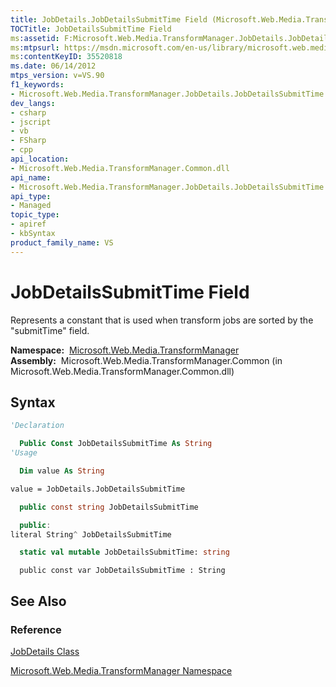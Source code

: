 ```yaml
---
title: JobDetails.JobDetailsSubmitTime Field (Microsoft.Web.Media.TransformManager)
TOCTitle: JobDetailsSubmitTime Field
ms:assetid: F:Microsoft.Web.Media.TransformManager.JobDetails.JobDetailsSubmitTime
ms:mtpsurl: https://msdn.microsoft.com/en-us/library/microsoft.web.media.transformmanager.jobdetails.jobdetailssubmittime(v=VS.90)
ms:contentKeyID: 35520818
ms.date: 06/14/2012
mtps_version: v=VS.90
f1_keywords:
- Microsoft.Web.Media.TransformManager.JobDetails.JobDetailsSubmitTime
dev_langs:
- csharp
- jscript
- vb
- FSharp
- cpp
api_location:
- Microsoft.Web.Media.TransformManager.Common.dll
api_name:
- Microsoft.Web.Media.TransformManager.JobDetails.JobDetailsSubmitTime
api_type:
- Managed
topic_type:
- apiref
- kbSyntax
product_family_name: VS
---
```


# JobDetailsSubmitTime Field

Represents a constant that is used when transform jobs are sorted by the "submitTime" field.

**Namespace:**  [Microsoft.Web.Media.TransformManager](microsoft-web-media-transformmanager-namespace.md)  
**Assembly:**  Microsoft.Web.Media.TransformManager.Common (in Microsoft.Web.Media.TransformManager.Common.dll)

## Syntax

```vb
'Declaration

  Public Const JobDetailsSubmitTime As String
'Usage

  Dim value As String

value = JobDetails.JobDetailsSubmitTime
```

```csharp
  public const string JobDetailsSubmitTime
```

```cpp
  public:
literal String^ JobDetailsSubmitTime
```

``` fsharp
  static val mutable JobDetailsSubmitTime: string
```

```jscript
  public const var JobDetailsSubmitTime : String
```

## See Also

### Reference

[JobDetails Class](jobdetails-class-microsoft-web-media-transformmanager.md)

[Microsoft.Web.Media.TransformManager Namespace](microsoft-web-media-transformmanager-namespace.md)

